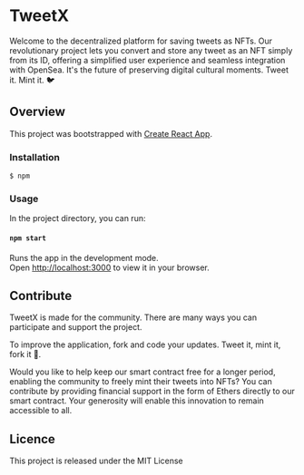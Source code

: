 # TweetX

Welcome to the decentralized platform for saving tweets as NFTs. Our revolutionary project lets you convert and store any tweet as an NFT simply from its ID, offering a simplified user experience and seamless integration with OpenSea. It's the future of preserving digital cultural moments.
Tweet it. Mint it. 🐦


## Overview 

This project was bootstrapped with [Create React App](https://github.com/facebook/create-react-app).

### Installation 
```
$ npm
```

### Usage
In the project directory, you can run:

#### `npm start`

Runs the app in the development mode.\
Open [http://localhost:3000](http://localhost:3000) to view it in your browser.


## Contribute
TweetX is made for the community.
There are many ways you can participate and support the project.

To improve the application, fork and code your updates. 
Tweet it, mint it, fork it 🍴.

Would you like to help keep our smart contract free for a longer period, enabling the community to freely mint their tweets into NFTs? You can contribute by providing financial support in the form of Ethers directly to our smart contract. Your generosity will enable this innovation to remain accessible to all.


## Licence 
This project is released under the MIT License

